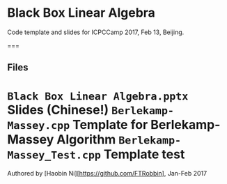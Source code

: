 # Black Box Linear Algebra

Code template and slides for ICPCCamp 2017, Feb 13, Beijing.

===
## Files
`Black Box Linear Algebra.pptx` Slides (Chinese!)
`Berlekamp-Massey.cpp` Template for Berlekamp-Massey Algorithm
`Berlekamp-Massey_Test.cpp` Template test
===

Authored by [Haobin Ni][https://github.com/FTRobbin], Jan-Feb 2017

